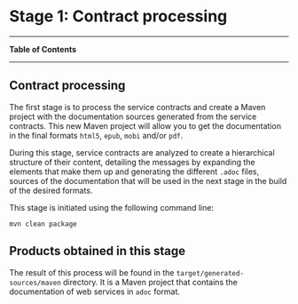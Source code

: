 <!--
  #%L
  AMTEGA WsdlIT Maven Plugin
  %%
  Copyright (C) 2021 - 2022 Axencia para a Modernización Tecnolóxica de Galicia (AMTEGA) - Xunta de Galicia
  %%
  This file is part of "wsdlit".
  
  "wsdlit" is free software: you can redistribute it and/or modify
  it under the terms of:
  European Union Public License, either Version 1.2 or – as soon
  they will be approved by the European Commission - subsequent versions of
  the EUPL;
  
  "wsdlit" is distributed in the hope that it will be useful,
  but WITHOUT ANY WARRANTY; without even the implied warranty of
  MERCHANTABILITY or FITNESS FOR A PARTICULAR PURPOSE. See the
  European Union Public License for more details.
  
  You may obtain a copy of tce European Union Public Licence at:
  http://joinup.ec.europa.eu/software/page/eupl/licence-eupl
  #L%
  -->

Stage 1: Contract processing
============================

---
**Table of Contents**
<!-- MACRO{toc} -->
---

## Contract processing
The first stage is to process the service contracts and create a Maven project
with the documentation sources generated from the service contracts.
This new Maven project will allow you to get the documentation in the final formats `html5`, `epub`, `mobi` and/or `pdf`.

During this stage,
service contracts are analyzed to create a hierarchical structure of their content,
detailing the messages by expanding the elements that make them up and generating the different `.adoc` files,
sources of the documentation that will be used in the next stage in the build of the desired formats.

This stage is initiated using the following command line:

```shell
mvn clean package
```

## Products obtained in this stage
The result of this process will be found in the `target/generated-sources/maven` directory.
It is a Maven project that contains the documentation of web services in `adoc` format.